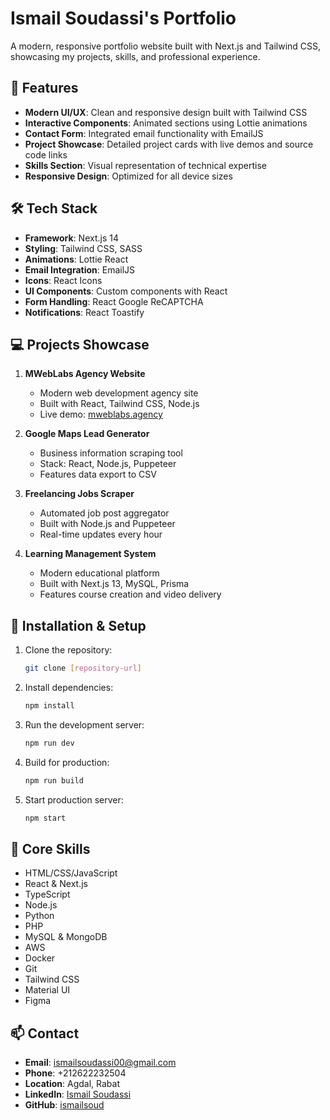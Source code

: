# Ismail Soudassi's Portfolio

A modern, responsive portfolio website built with Next.js and Tailwind CSS, showcasing my projects, skills, and professional experience.

## 🚀 Features

- **Modern UI/UX**: Clean and responsive design built with Tailwind CSS
- **Interactive Components**: Animated sections using Lottie animations
- **Contact Form**: Integrated email functionality with EmailJS
- **Project Showcase**: Detailed project cards with live demos and source code links
- **Skills Section**: Visual representation of technical expertise
- **Responsive Design**: Optimized for all device sizes

## 🛠️ Tech Stack

- **Framework**: Next.js 14
- **Styling**: Tailwind CSS, SASS
- **Animations**: Lottie React
- **Email Integration**: EmailJS
- **Icons**: React Icons
- **UI Components**: Custom components with React
- **Form Handling**: React Google ReCAPTCHA
- **Notifications**: React Toastify

## 💻 Projects Showcase

1. **MWebLabs Agency Website**
   - Modern web development agency site
   - Built with React, Tailwind CSS, Node.js
   - Live demo: [mweblabs.agency](https://mweblabs.agency/)

2. **Google Maps Lead Generator**
   - Business information scraping tool
   - Stack: React, Node.js, Puppeteer
   - Features data export to CSV

3. **Freelancing Jobs Scraper**
   - Automated job post aggregator
   - Built with Node.js and Puppeteer
   - Real-time updates every hour

4. **Learning Management System**
   - Modern educational platform
   - Built with Next.js 13, MySQL, Prisma
   - Features course creation and video delivery

## 🔧 Installation & Setup

1. Clone the repository:
   ```bash
   git clone [repository-url]
   ```

2. Install dependencies:
   ```bash
   npm install
   ```

3. Run the development server:
   ```bash
   npm run dev
   ```

4. Build for production:
   ```bash
   npm run build
   ```

5. Start production server:
   ```bash
   npm start
   ```

## 🎯 Core Skills

- HTML/CSS/JavaScript
- React & Next.js
- TypeScript
- Node.js
- Python
- PHP
- MySQL & MongoDB
- AWS
- Docker
- Git
- Tailwind CSS
- Material UI
- Figma

## 📫 Contact

- **Email**: ismailsoudassi00@gmail.com
- **Phone**: +212622232504
- **Location**: Agdal, Rabat
- **LinkedIn**: [Ismail Soudassi](https://www.linkedin.com/in/ismail-soudassi-924903311/)
- **GitHub**: [ismailsoud](https://github.com/ismailsoud)
